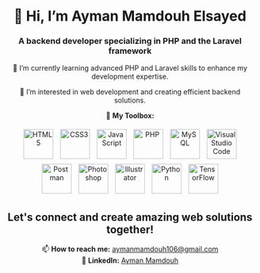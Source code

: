 <div align="center">

# 👋 Hi, I’m Ayman Mamdouh Elsayed

### A backend developer specializing in PHP and the Laravel framework

🌱 I’m currently learning advanced PHP and Laravel skills to enhance my development expertise.

👀 I’m interested in web development and creating efficient backend solutions.

🔧 **My Toolbox:**

<img src="https://img.icons8.com/color/48/000000/html-5--v1.png" alt="HTML5" title="HTML5" width="60" height="60" style="margin: 5px" />
<img src="https://img.icons8.com/color/48/000000/css3.png" alt="CSS3" title="CSS3" width="60" height="60" style="margin: 5px" />
<img src="https://img.icons8.com/color/48/000000/javascript--v1.png" alt="JavaScript" title="JavaScript" width="60" height="60" style="margin: 5px" />
<img src="https://img.icons8.com/color/48/000000/php.png" alt="PHP" title="PHP" width="60" height="60" style="margin: 5px" />
<img src="https://img.icons8.com/color/48/000000/mysql-logo.png" alt="MySQL" title="MySQL" width="60" height="60" style="margin: 5px" />
<img src="https://img.icons8.com/color/48/000000/visual-studio-code-2019.png" alt="Visual Studio Code" title="Visual Studio Code" width="60" height="60" style="margin: 5px" />
<img src="https://img.uxwing.com/wp-content/themes/uxwing/download/brands-social-media/postman-icon.png" alt="Postman" title="Postman" width="60" height="60" style="margin: 5px" />
<img src="https://img.icons8.com/color/48/000000/adobe-photoshop.png" alt="Photoshop" title="Photoshop" width="60" height="60" style="margin: 5px" />
<img src="https://img.icons8.com/color/48/000000/adobe-illustrator.png" alt="Illustrator" title="Illustrator" width="60" height="60" style="margin: 5px" />
<img src="https://img.icons8.com/color/48/000000/python.png" alt="Python" title="Python" width="60" height="60" style="margin: 5px" />
<img src="https://img.icons8.com/color/48/000000/tensorflow.png" alt="TensorFlow" title="TensorFlow" width="60" height="60" style="margin: 5px" />



## Let's connect and create amazing web solutions together!
📫 **How to reach me:** [aymanmamdouh106@gmail.com](mailto:aymanmamdouh106@gmail.com)
<br>
🔗 **LinkedIn:** [Ayman Mamdouh](https://www.linkedin.com/in/ayman-mamdouh-736bb3266/)
</div>
